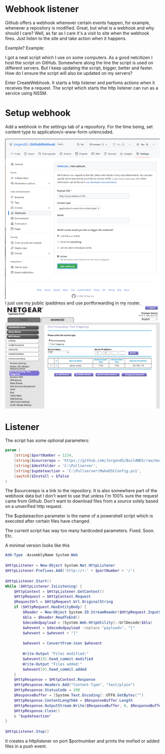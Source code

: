 # Webhook listener

Github offers a webhook whenever certain events happen, for example, whenever a repository is modified.
Great, but what is a webhook and why should I care?
Well, as far as I care it's a visit to site when the webhook fires. Just listen to the site and take action when it happens.

Example? Example:

I got a neat script which I use on some computers. As a good netcitizen I host the script on GitHub. Somewhere along the line the script is used on different servers. But I keep updating the script, bigger, better and faster. How do I ensure the script will also be updated on my servers?

Enter CreateWebhook.
It starts a http listener and perfoms actions when it receives the a request. The script which starts the http listener can run as a service using NSSM.

# Setup webhook

Add a webhook in the settings tab of a repository. For the time being, set content type to application/x-www-form-urlencoded.

![Image of a WebHook](/images/createwebhook.png)
I just use my public ipaddress and use portforwarding in my router.
![Image of a WebHook](/images/portforwarder.png)

# Listener

The script has some optional parameters:

```powershell
param (
    [string]$portNumber = 1234,
    [string]$sourcerepo = 'https://github.com/JorgendG/BuildWDS/raw/master',
    [string]$destFolder = 'C:\Pullserver',
    [string]$updateaction = 'C:\Pullserver\MakeDSCConfig.ps1',
    [switch]$Install = $false
)
```

The $sourcerepo is a link to the repository. It is also somewhere part of the webhook data but I don't want to use that unless I'm 100% sure the request came from Github. Don't want to download files from a source solely based on a unverified http request.

The $updateaction parameter is the name of a powershell script which is executed after certain files have changed.

The current script has way too many hardcoded parameters. Fixed. Soon. Etc.

A minimal version looks like this

```powershell
Add-Type -AssemblyName System.Web

$HttpListener = New-Object System.Net.HttpListener
$HttpListener.Prefixes.Add('http://+:' + $portNumber + '/')

$HttpListener.Start()
While ($HttpListener.IsListening) {
    $HttpContext = $HttpListener.GetContext()
    $HttpRequest = $HttpContext.Request
    $RequestUrl = $HttpRequest.Url.OriginalString
    if ($HttpRequest.HasEntityBody) {
        $Reader = New-Object System.IO.StreamReader($HttpRequest.InputStream)
        $bla = $Reader.ReadToEnd()
        $decodedpayload = [System.Web.HttpUtility]::UrlDecode($bla)
        $whevent = $decodedpayload -replace "payload=", "["
        $whevent = $whevent + "]"

        $whevent = ConvertFrom-Json $whevent

        Write-Output "Files modified:"
        $whevent[0].head_commit.modified
        Write-Output "Files added:"
        $whevent[0].head_commit.added
    }
    $HttpResponse = $HttpContext.Response
    $HttpResponse.Headers.Add("Content-Type", "text/plain")
    $HttpResponse.StatusCode = 200
    $ResponseBuffer = [System.Text.Encoding]::UTF8.GetBytes("")
    $HttpResponse.ContentLength64 = $ResponseBuffer.Length
    $HttpResponse.OutputStream.Write($ResponseBuffer, 0, $ResponseBuffer.Length)
    $HttpResponse.Close()
    & "$updateaction"
}

$HttpListener.Stop()
```

It creates a httplistener on port $portnumber and prints the mofied or added files in a push event.

